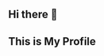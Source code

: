 ## Hi there 👋
## This is My Profile


<!--
**vipransh007/Vipransh007** is a ✨ _special_ ✨ repository because its `README.md` (this file) appears on your GitHub profile.
<img alt="my stats" align="left" width="47%" src ="https://github-readme-stats.vercel.app/api?username=Vipransh007&hide=stars&theme=dark" />
Here are some ideas to get you started:

- 🔭 I’m currently working on ...
- 🌱 I’m currently learning ...
- 👯 I’m looking to collaborate on ...
- 🤔 I’m looking for help with ...
- 💬 Ask me about ...
- 📫 How to reach me: ...
- 😄 Pronouns: ...
- ⚡ Fun fact: ...
-->

